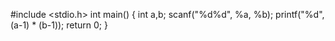#include <stdio.h>
int main()
{
  int a,b;
  scanf("%d%d", %a, %b);
  printf("%d", (a-1) * (b-1));
  return 0;
}
